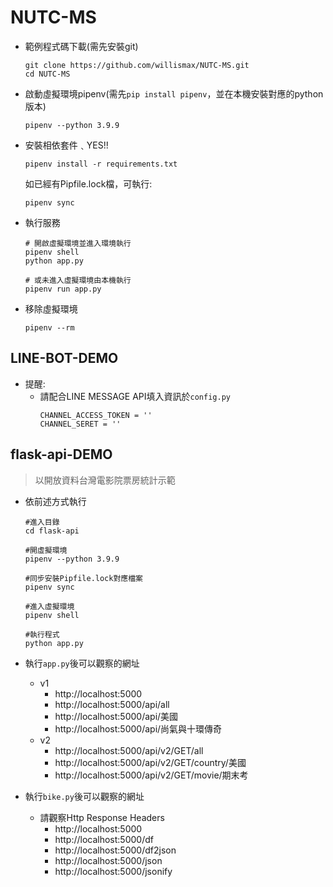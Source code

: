 # NUTC-MS

- 範例程式碼下載(需先安裝git)

    ```
    git clone https://github.com/willismax/NUTC-MS.git
    cd NUTC-MS
    ```

- 啟動虛擬環境pipenv(需先`pip install pipenv`，並在本機安裝對應的python版本)
    ```
    pipenv --python 3.9.9
    ```

- 安裝相依套件﹑YES!!

    ```
    pipenv install -r requirements.txt
    ```
    如已經有Pipfile.lock檔，可執行:
    ```
    pipenv sync
    ```

- 執行服務
    ```
    # 開啟虛擬環境並進入環境執行
    pipenv shell
    python app.py
    
    # 或未進入虛擬環境由本機執行
    pipenv run app.py
    ```
    
- 移除虛擬環境
    ```
    pipenv --rm
    ```

## LINE-BOT-DEMO

- 提醒:
    - 請配合LINE MESSAGE API填入資訊於`config.py`
        ```
        CHANNEL_ACCESS_TOKEN = ''
        CHANNEL_SERET = ''
        ```

## flask-api-DEMO

> 以開放資料台灣電影院票房統計示範

- 依前述方式執行
    ```
    #進入目錄
    cd flask-api

    #開虛擬環境
    pipenv --python 3.9.9  

    #同步安裝Pipfile.lock對應檔案
    pipenv sync 

    #進入虛擬環境
    pipenv shell 
    
    #執行程式
    python app.py 
    ```
- 執行`app.py`後可以觀察的網址
    - v1
        - http://localhost:5000
        - http://localhost:5000/api/all
        - http://localhost:5000/api/美國
        - http://localhost:5000/api/尚氣與十環傳奇
    - v2
        - http://localhost:5000/api/v2/GET/all
        - http://localhost:5000/api/v2/GET/country/美國
        - http://localhost:5000/api/v2/GET/movie/期末考

- 執行`bike.py`後可以觀察的網址
    - 請觀察Http Response Headers
        - http://localhost:5000
        - http://localhost:5000/df
        - http://localhost:5000/df2json
        - http://localhost:5000/json
        - http://localhost:5000/jsonify
